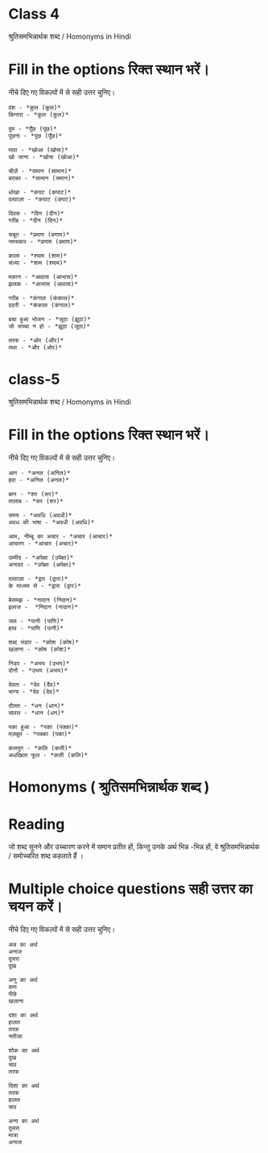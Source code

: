 # Class 4 

श्रुतिसमभिन्नार्थक शब्द / Homonyms in Hindi
# Fill in the options रिक्त स्थान भरें।
नीचे दिए गए विकल्पों में से सही उत्तर चुनिए।

```
वंश - *कुल (कूल)*
किनारा - *कूल (कुल)*

दुम - *पूँछ (पूछ)*
पूछना - *पूछ (पूँछ)*

मावा - *खोआ (खोया)*
खो जाना - *खोया (खोआ)*

चीज़ें - *समान (सामान)*
बराबर - *सामान (समान)*

धोखा - *कपट (कपाट)*
दरवाज़ा - *कपाट (कपट)*
 
दिवस - *दिन (दीन)*
गरीब - *दीन (दिन)* 
```

```
सबूत - *प्रमाण (प्रणाम)* 
नमस्कार - *प्रणाम (प्रमाण)* 

काला - *श्याम (शाम)* 
संध्या - *शाम (श्याम)* 

मकान - *आवास (आभास)* 
झलक - *आभास (आवास)* 

गरीब - *कंगाल (कंकाल)* 
ठठरी - *कंकाल (कंगाल)* 

बचा हुआ भोजन - *जूठा (झूठा)* 
जो सच्चा न हो - *झूठा (जूठा)* 

तरफ - *ओर (और)* 
तथा - *और (ओर)* 
```
# class-5
श्रुतिसमभिन्नार्थक शब्द / Homonyms in Hindi
# Fill in the options रिक्त स्थान भरें।
नीचे दिए गए विकल्पों में से सही उत्तर चुनिए।

```
आग - *अनल (अनिल)* 
हवा - *अनिल (अनल)*

बाण - *शर (सर)* 
तालाब - *सर (शर)*

समय - *अवधि (अवधी)* 
अवध की भाषा - *अवधी (अवधि)*

आम, नीम्बू का अचार - *अचार (आचार)*  
आचरण - *आचार (अचार)* 

उम्मीद - *अपेक्षा (उपेक्षा)* 
अनादर - *उपेक्षा (अपेक्षा)* 

दरवाज़ा - *द्वार (द्वारा)* 
के माध्यम से - *द्वारा (द्वार)* 
```

```
बेसमझ - *नादान (निदान)* 
इलाज -  *निदान (नादान)* 

जल - *पानी (पाणि)* 
हाथ - *पाणि (पानी)*

शब्द भंडार - *कोश (कोष)* 
खज़ाना - *कोष (कोश)* 

निडर - *अभय (उभय)* 
दोनों - *उभय (अभय)* 

देवता - *देव (दैव)* 
भाग्य - *देव (देव)* 

दौलत - *धन (धान)* 
चावल - *धान (धन)* 

पका हुआ - *पका (पक्का)* 
मज़बूत - *पक्का (पका)* 

कलयुग - *कलि (कली)* 
अधखिला फूल - *कली (कलि)* 
```
# Homonyms ( श्रुतिसमभिन्नार्थक शब्द )

# Reading 

जो शब्द सुनने और उच्चारण करने में समान प्रतीत हों, किन्तु उनके अर्थ भिन्न -भिन्न हों, वे श्रुतिसमभिन्नार्थक / समोच्चरित शब्द कहलाते हैं ।

# Multiple choice questions सही उत्तर का चयन करें।
नीचे दिए गए विकल्पों में से सही उत्तर चुनिए।

```
अन्न का अर्थ 
अनाज 
दूसरा 
दुख 

अणु का अर्थ 
कण 
पीछे 
खज़ाना 

दशा का अर्थ 
हालत 
तरफ़ 
नतीजा 

शोक का अर्थ 
दुख 
चाव 
तरफ 

दिशा का अर्थ 
तरफ़ 
हालत 
चाव 

अन्य का अर्थ 
दूसरा 
मात्रा 
अनाज 
```
